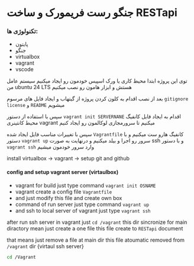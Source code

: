 # جنگو رست فریمورک و ساخت RESTapi 

### تکنولوژی ها:

- پایتون
- جنگو
- virtualbox
- vagrant
- vscode

توی این پروژه ابتدا محیط کاری یا ورک اسپیس خودمون رو ایجاد میکنیم سیستم عامل من ubuntu 24 LTS هستش و ابزار هامون رو نصب میکنیم

بعد از نصب اقدام به کلون کردن پروژه از گیتهاب و ایجاد فایل های مرسوم `gitignore` `license` و `README` میشویم

سپس با استفاده از دستور `vagrant init SERVERNANE` اقدام به ایجاد فایل کانفیگ محیط کانتینری vagrant میکنیم تا سرورمجازی لوکالمون رو ایجاد کنیم

سپس با تغییرات مناسب فایل ایجاد شده `Vagrantfile` کانفیگ هارو ست میکنیم و با دستور `vagrant up` سرور رو اجرا و بیلد میکنیم و درنهایت به صورت ssh و با دستور `vagrant ssh` وارد سرور خودمون میشیم


install virtualbox -> vagrant -> setup git and github

#### config and setup vagrant server (virtaulbox)
- vagrant for build just type command `vagrant init OSNAME`
- vagrant create a config file `Vagrantfile`
- and just modify this file and create own box
- command of run server just type command `vagrant up`
- and ssh to local server of vagrant just type `vagrant ssh`


after run ssh server in vagrant just `cd /vagrant`
this dir sincronize for main diractory mean just create a one file this file create to `RESTapi` document

that means just remove a file at main dir this file atoumatic removed from `/vagrant` dir {virtaul ssh server}

```bash
cd /Vagrant
```